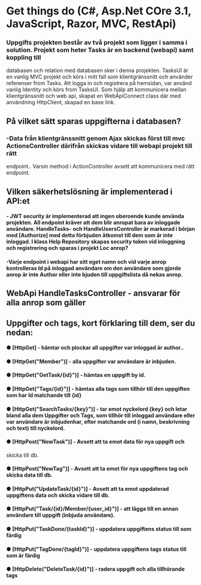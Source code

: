 # Get things do (C#, Asp.Net COre 3.1, JavaScript, Razor, MVC, RestApi)

### Uppgifts projekten består av två projekt som ligger i samma i solution. Projekt som heter Tasks är en backend (webapi) samt koppling till
databasen och relation med databasen sker i denna projekten. TasksUI är en vanlig MVC projekt och körs i mitt fall som klientgränssnitt
och använder referenser from Tasks. Att logga in och registrera på hemsidan, var använd vanlig Identity och körs from TasksUI. Som hjälp att kommunicera mellan klientgränssnitt och web api, skapat en WebApiConnect class där med användning HttpClient, skapad en base link.

## På vilket sätt sparas uppgifterna i databasen?
### -Data från klientgränssnitt genom Ajax skickas först till mvc ActionsController därifrån skickas vidare till webapi projekt till rätt
endpoint.. Varsin method i ActionController avsett att kommunicera med rätt endpoint.

## Vilken säkerhetslösning är implementerad i API:et
#### - JWT security är implementerad att ingen oberoende kunde använda projekten. All endpoint kräver att dem blir anropat bara av inloggade användare. HandleTasks- och HandleUsersController är markerad i början med [Authorize] med detta förbjuden åtkomst till dem som är inte inloggad. I klass Help Repository skapas security token vid inloggning och registrering och sparas i projekt Loc anrop?
#### -Varje endpoint i webapi har sitt eget namn och vid varje anrop kontrolleras Id på inloggad användare om den användare som gjorde anrop är inte Author eller inte bjuden till uppgiftslista då nekas anrop.

## WebApi HandleTasksController - ansvarar för alla anrop som gäller
## Uppgifter och tags, kort förklaring till dem, ser du nedan:
#### ● [HttpGet] - hämtar och plockar all uppgifter var inloggad är author..
#### ● [HttpGet("Member")] - alla uppgifter var användare är inbjuden.
#### ● [HttpGet("GetTask/{id}")] - hämtas en uppgift by id.
#### ● [HttpGet("Tags/{id}")] - hämtas alla tags som tillhör till den uppgiften som har Id matchande till {id}
#### ● [HttpGet("SearchTasks/{key}")] - tar emot nyckelord {key} och letar bland alla dem Uppgifter och Tags, som tillhör till inloggad användare eller var användare är inbjudenhar, efter matchande ord (i namn, beskrivning och text) till nyckelord.
#### ● [HttpPost("NewTask")] - Avsett att ta emot data för nya uppgift och
skicka till db.
#### ● [HttpPost("NewTag")] - Avsett att ta emot för nya uppgiftens tag och skicka data till db.
#### ● [HttpPut("UpdateTask/{id}")] - Avsett att ta emot uppdaterad uppgiftens data och skicka vidare till db.
#### ● [HttpPut("Task/{id}/Member/{user_id}")] - att lägga till en annan användare till uppgift (inbjuda användare).
#### ● [HttpPut("TaskDone/{taskId}")] - uppdatera uppgiftens status till som färdig
#### ● [HttpPut("TagDone/{tagId}")] - uppdatera uppgiftens tags status till som är färdig
#### ● [HttpDelete("DeleteTask/{id}")] - radera uppgift och alla tillhörande tags
